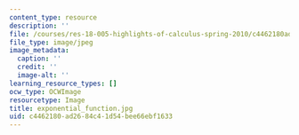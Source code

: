 ```yaml
---
content_type: resource
description: ''
file: /courses/res-18-005-highlights-of-calculus-spring-2010/c4462180ad2684c41d54bee66ebf1633_exponential_function.jpg
file_type: image/jpeg
image_metadata:
  caption: ''
  credit: ''
  image-alt: ''
learning_resource_types: []
ocw_type: OCWImage
resourcetype: Image
title: exponential_function.jpg
uid: c4462180-ad26-84c4-1d54-bee66ebf1633
---
```

